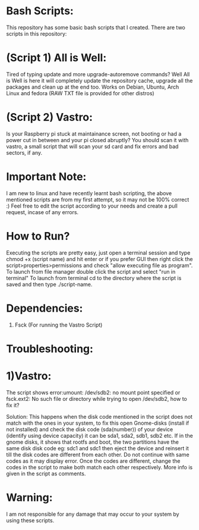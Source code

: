 # Bash Scripts:
This repository has some basic bash scripts that I created. There are two scripts in this repository:

# (Script 1) All is Well:
Tired of typing update and more upgrade-autoremove commands? Well All is Well is here it will completely update the repository cache, upgrade all the packages and clean up at the end too. Works on Debian, Ubuntu, Arch Linux and fedora (RAW TXT file is provided for other distros)

# (Script 2) Vastro:
Is your Raspberry pi stuck at maintainance screen, not booting or had a power cut in between and your pi closed abruptly? You should scan it with vastro, a small script that will scan your sd card and fix errors and bad sectors, if any. 

# Important Note:
I am new to linux and have recently learnt bash scripting, the above mentioned scripts are from my first attempt, so it may not be 100% correct :)
Feel free to edit the script according to your needs and create a pull request, incase of any errors.

# How to Run?
Executing the scripts are pretty easy, just open a terminal session and type chmod +x (script name) and hit enter or if you prefer GUI then right click the script>properties>permissions and check "allow executing file as program". To launch from file manager double click the script and select "run in terminal"
To launch from terminal cd to the directory where the script is saved and then type ./script-name.

# Dependencies:
1) Fsck (For running the Vastro Script)

# Troubleshooting:
# 1)Vastro:
The script shows error:umount: /dev/sdb2: no mount point specified or fsck.ext2: No such file or directory while trying to open /dev/sdb2, how to fix it?

Solution: This happens when the disk code mentioned in the script does not match with the ones in your system, to fix this open Gnome-disks (install if not installed) and check the disk code (sda(number)) of your device (identify using device capacity) it can be sda1, sda2, sdb1, sdb2 etc. If in the gnome disks, it shows that rootfs and boot, the two partitions have the same disk disk code eg: sdc1 and sdc1 then eject the device and reinsert it till the disk codes are different from each other. Do not continue with same codes as it may display error. Once the codes are different, change the codes in the script to make both match each other respectively. More info is given in the script as comments.


# Warning:
I am not responsible for any damage that may occur to your system by using these scripts.
